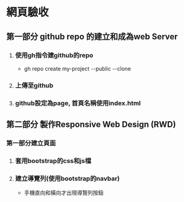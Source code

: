  # 網頁驗收
 ## 第一部分 github repo 的建立和成為web Server

 1. ### 使用gh指令建github的repo
    - gh repo create my-project --public --clone
 2. ### 上傳至github

 3. ### github設定為page, 首頁名稱使用index.html

 ## 第二部分 製作Responsive Web Design (RWD)
 ### 第一部分建立頁面

 1. ### 套用bootstrap的css和js檔

 2. ### 建立導覽列(使用bootstrap的navbar)
      
      - 手機直向和橫向才出現導覽列按鈕
